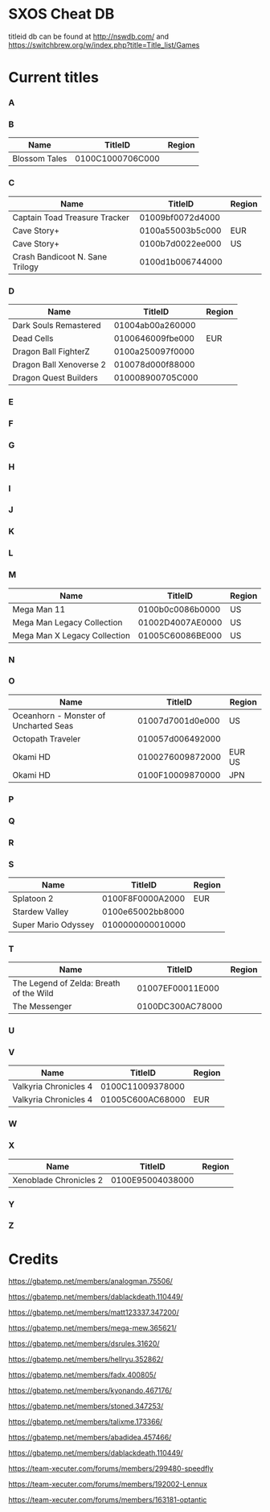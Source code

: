 # SXOS Cheat DB

titleid db can be found at http://nswdb.com/ and https://switchbrew.org/w/index.php?title=Title_list/Games

# Current titles

### A

### B
|Name|TitleID|Region
|--|--|--
|Blossom Tales|0100C1000706C000|

### C
|Name|TitleID|Region
|--|--|--
|Captain Toad Treasure Tracker|01009bf0072d4000|
|Cave Story+|0100a55003b5c000|EUR
|Cave Story+|0100b7d0022ee000|US
|Crash Bandicoot N. Sane Trilogy|0100d1b006744000|


### D
|Name|TitleID|Region
|--|--|--
|Dark Souls Remastered|01004ab00a260000|
|Dead Cells|0100646009fbe000|EUR
|Dragon Ball FighterZ|0100a250097f0000|
|Dragon Ball Xenoverse 2|010078d000f88000|
|Dragon Quest Builders|010008900705C000|

### E

### F

### G

### H

### I

### J

### K

### L

### M
|Name|TitleID|Region
|--|--|--
|Mega Man 11|0100b0c0086b0000|US
|Mega Man Legacy Collection|01002D4007AE0000|US
|Mega Man X Legacy Collection|01005C60086BE000|US

### N

### O
|Name|TitleID|Region
|--|--|--
|Oceanhorn - Monster of Uncharted Seas|01007d7001d0e000|US
|Octopath Traveler|010057d006492000|
|Okami HD|0100276009872000|EUR US
|Okami HD|0100F10009870000|JPN

### P

### Q

### R

### S
|Name|TitleID|Region
|--|--|--
|Splatoon 2|0100F8F0000A2000|EUR
|Stardew Valley|0100e65002bb8000|
|Super Mario Odyssey|0100000000010000|

### T
|Name|TitleID|Region
|--|--|--
|The Legend of Zelda: Breath of the Wild|01007EF00011E000|
|The Messenger|0100DC300AC78000|

### U

### V
|Name|TitleID|Region
|--|--|--
|Valkyria Chronicles 4|0100C11009378000|
|Valkyria Chronicles 4|01005C600AC68000|EUR

### W

### X
|Name|TitleID|Region
|--|--|--
|Xenoblade Chronicles 2|0100E95004038000|

### Y

### Z

# Credits
https://gbatemp.net/members/analogman.75506/ 

https://gbatemp.net/members/dablackdeath.110449/

https://gbatemp.net/members/matt123337.347200/

https://gbatemp.net/members/mega-mew.365621/

https://gbatemp.net/members/dsrules.31620/

https://gbatemp.net/members/hellryu.352862/

https://gbatemp.net/members/fadx.400805/

https://gbatemp.net/members/kyonando.467176/

https://gbatemp.net/members/stoned.347253/

https://gbatemp.net/members/talixme.173366/

https://gbatemp.net/members/abadidea.457466/

https://gbatemp.net/members/dablackdeath.110449/

https://team-xecuter.com/forums/members/299480-speedfly

https://team-xecuter.com/forums/members/192002-Lennux

https://team-xecuter.com/forums/members/163181-optantic
